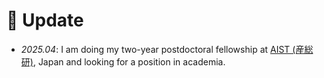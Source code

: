 # 🧘 Update

- *2025.04*: I am doing my two-year postdoctoral fellowship at [AIST (産総研)](https://www.aist.go.jp/), Japan and looking for a position in academia.
